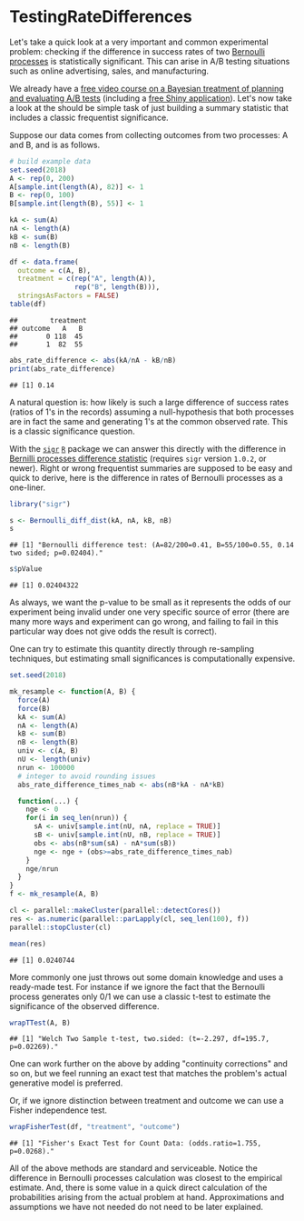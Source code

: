 TestingRateDifferences
================

Let's take a quick look at a very important and common experimental problem: checking if the difference in success rates of two [Bernoulli processes](https://en.wikipedia.org/wiki/Bernoulli_process) is statistically significant. This can arise in A/B testing situations such as online advertising, sales, and manufacturing.

We already have a [free video course on a Bayesian treatment of planning and evaluating A/B tests](http://www.win-vector.com/blog/2016/02/free-video-course-applied-bayesian-ab-testing-in-r/) (including a [free Shiny application](https://github.com/WinVector/CampaignPlanner_v3)). Let's now take a look at the should be simple task of just building a summary statistic that includes a classic frequentist significance.

Suppose our data comes from collecting outcomes from two processes: A and B, and is as follows.

``` r
# build example data
set.seed(2018)
A <- rep(0, 200)
A[sample.int(length(A), 82)] <- 1
B <- rep(0, 100)
B[sample.int(length(B), 55)] <- 1

kA <- sum(A)
nA <- length(A)
kB <- sum(B)
nB <- length(B)

df <- data.frame(
  outcome = c(A, B), 
  treatment = c(rep("A", length(A)), 
                rep("B", length(B))),
  stringsAsFactors = FALSE)
table(df)
```

    ##        treatment
    ## outcome   A   B
    ##       0 118  45
    ##       1  82  55

``` r
abs_rate_difference <- abs(kA/nA - kB/nB)
print(abs_rate_difference)
```

    ## [1] 0.14

A natural question is: how likely is such a large difference of success rates (ratios of 1's in the records) assuming a null-hypothesis that both processes are in fact the same and generating 1's at the common observed rate. This is a classic significance question.

With the [`sigr`](https://CRAN.R-project.org/package=sigr) [`R`](https://www.r-project.org) package we can answer this directly with the difference in [Bernilli processes difference statistic](https://winvector.github.io/sigr/reference/Bernoulli_diff_dist.html) (requires `sigr` version `1.0.2`, or newer). Right or wrong frequentist summaries are supposed to be easy and quick to derive, here is the difference in rates of Bernoulli processes as a one-liner.

``` r
library("sigr")

s <- Bernoulli_diff_dist(kA, nA, kB, nB)
s
```

    ## [1] "Bernoulli difference test: (A=82/200=0.41, B=55/100=0.55, 0.14 two sided; p=0.02404)."

``` r
s$pValue
```

    ## [1] 0.02404322

As always, we want the p-value to be small as it represents the odds of our experiment being invalid under one very specific source of error (there are many more ways and experiment can go wrong, and failing to fail in this particular way does not give odds the result is correct).

One can try to estimate this quantity directly through re-sampling techniques, but estimating small significances is computationally expensive.

``` r
set.seed(2018)

mk_resample <- function(A, B) {
  force(A)
  force(B)
  kA <- sum(A)
  nA <- length(A)
  kB <- sum(B)
  nB <- length(B)
  univ <- c(A, B)
  nU <- length(univ)
  nrun <- 100000
  # integer to avoid rounding issues
  abs_rate_difference_times_nab <- abs(nB*kA - nA*kB)

  function(...) {
    nge <- 0
    for(i in seq_len(nrun)) {
      sA <- univ[sample.int(nU, nA, replace = TRUE)]
      sB <- univ[sample.int(nU, nB, replace = TRUE)]
      obs <- abs(nB*sum(sA) - nA*sum(sB))
      nge <- nge + (obs>=abs_rate_difference_times_nab)
    }
    nge/nrun
  }
}
f <- mk_resample(A, B)

cl <- parallel::makeCluster(parallel::detectCores())
res <- as.numeric(parallel::parLapply(cl, seq_len(100), f))
parallel::stopCluster(cl)

mean(res)
```

    ## [1] 0.0240744

More commonly one just throws out some domain knowledge and uses a ready-made test. For instance if we ignore the fact that the Bernoulli process generates only 0/1 we can use a classic t-test to estimate the significance of the observed difference.

``` r
wrapTTest(A, B)
```

    ## [1] "Welch Two Sample t-test, two.sided: (t=-2.297, df=195.7, p=0.02269)."

One can work further on the above by adding "continuity corrections" and so on, but we feel running an exact test that matches the problem's actual generative model is preferred.

Or, if we ignore distinction between treatment and outcome we can use a Fisher independence test.

``` r
wrapFisherTest(df, "treatment", "outcome")
```

    ## [1] "Fisher's Exact Test for Count Data: (odds.ratio=1.755, p=0.0268)."

All of the above methods are standard and serviceable. Notice the difference in Bernoulli processes calculation was closest to the empirical estimate. And, there is some value in a quick direct calculation of the probabilities arising from the actual problem at hand. Approximations and assumptions we have not needed do not need to be later explained.
